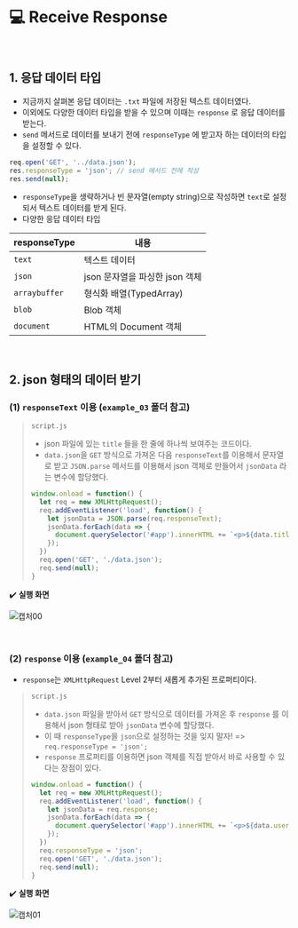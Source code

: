 # :computer: Receive Response

<br>

## 1. 응답 데이터 타입

- 지금까지 살펴본 응답 데이터는 `.txt` 파일에 저장된 텍스트 데이터였다.
- 이외에도 다양한 데이터 타입을 받을 수 있으며 이때는 `response` 로 응답 데이터를 받는다.
- `send` 메서드로 데이터를 보내기 전에 `responseType` 에 받고자 하는 데이터의 타입을 설정할 수 있다.

```javascript
req.open('GET', '../data.json');
res.responseType = 'json'; // send 메서드 전에 작성
res.send(null);
```

- `responseType`을 생략하거나 빈 문자열(empty string)으로 작성하면 `text`로 설정되서 텍스트 데이터를 받게 된다.
- 다양한 응답 데이터 타입

| responseType  | 내용                           |
| ------------- | ------------------------------ |
| `text`        | 텍스트 데이터                  |
| `json`        | json 문자열을 파싱한 json 객체 |
| `arraybuffer` | 형식화 배열(TypedArray)        |
| `blob`        | Blob 객체                      |
| `document`    | HTML의 Document 객체           |

<br>

## 2. json 형태의 데이터 받기

### (1) `responseText` 이용 (`example_03` 폴더 참고)

> `script.js`
>
> - json 파일에 있는 `title` 들을 한 줄에 하나씩 보여주는 코드이다.
> - `data.json`을 `GET` 방식으로 가져온 다음 `responseText`를 이용해서 문자열로 받고 `JSON.parse` 메서드를 이용해서 json 객체로 만들어서 `jsonData` 라는 변수에 할당했다.
>
> ```javascript
> window.onload = function() {
>   let req = new XMLHttpRequest();
>   req.addEventListener('load', function() {
>     let jsonData = JSON.parse(req.responseText);
>     jsonData.forEach(data => {
>       document.querySelector('#app').innerHTML += `<p>${data.title}</p>`
>     });
>   })
>   req.open('GET', './data.json');
>   req.send(null);
> }
> ```

:heavy_check_mark: <b>실행 화면</b>

![캡처00](https://user-images.githubusercontent.com/52685250/82580534-3732da00-9bca-11ea-809e-d167b9e97230.JPG)

<br>

### (2) `response` 이용 (`example_04` 폴더 참고)

- `response`는 `XMLHttpRequest` Level 2부터 새롭게 추가된 프로퍼티이다.

> `script.js`
>
> - `data.json` 파일을 받아서 `GET` 방식으로 데이터를 가져온 후 `response` 를 이용해서 json 형태로 받아 `jsonData` 변수에 할당했다.
> - 이 때 `responseType`을 `json`으로 설정하는 것을 잊지 말자! => `req.responseType = 'json';`
> - `response` 프로퍼티를 이용하면 json 객체를 직접 받아서 바로 사용할 수 있다는 장점이 있다.
>
> ```javascript
> window.onload = function() {
>   let req = new XMLHttpRequest();
>   req.addEventListener('load', function() {
>     let jsonData = req.response;
>     jsonData.forEach(data => {
>       document.querySelector('#app').innerHTML += `<p>${data.username}-${data.age} | ${data.favorite}</p>`
>     });
>   })
>   req.responseType = 'json';
>   req.open('GET', './data.json');
>   req.send(null);
> }
> ```

:heavy_check_mark: <b>실행 화면</b>

![캡처01](https://user-images.githubusercontent.com/52685250/82581309-5d0cae80-9bcb-11ea-80e5-b718da95ae3d.JPG)